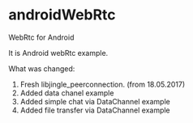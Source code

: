 # androidWebRtc
WebRtc for Android

It is Android webRtc example.

What was changed:
1. Fresh libjingle_peerconnection. (from 18.05.2017)
2. Added data chanel example
3. Added simple chat via DataChannel example
4. Added file transfer via DataChannel example
